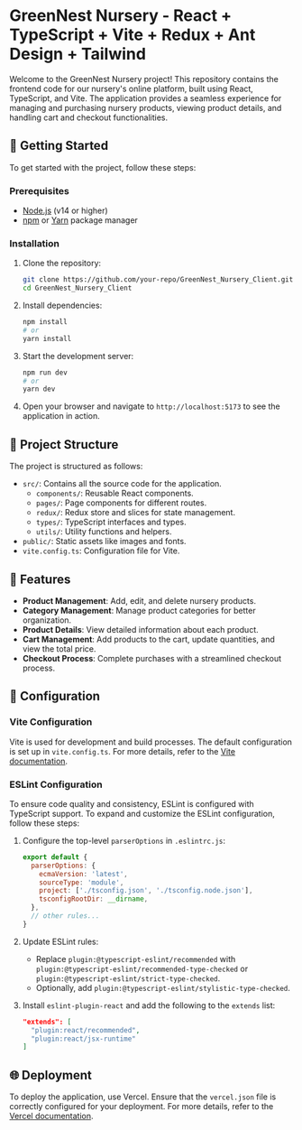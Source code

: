 # GreenNest Nursery - React + TypeScript + Vite + Redux + Ant Design + Tailwind

Welcome to the GreenNest Nursery project! This repository contains the frontend code for our nursery's online platform, built using React, TypeScript, and Vite. The application provides a seamless experience for managing and purchasing nursery products, viewing product details, and handling cart and checkout functionalities.

## 🚀 Getting Started

To get started with the project, follow these steps:

### Prerequisites

- [Node.js](https://nodejs.org/) (v14 or higher)
- [npm](https://www.npmjs.com/) or [Yarn](https://yarnpkg.com/) package manager

### Installation

1. Clone the repository:
    ```bash
    git clone https://github.com/your-repo/GreenNest_Nursery_Client.git
    cd GreenNest_Nursery_Client
    ```

2. Install dependencies:
    ```bash
    npm install
    # or
    yarn install
    ```

3. Start the development server:
    ```bash
    npm run dev
    # or
    yarn dev
    ```

4. Open your browser and navigate to `http://localhost:5173` to see the application in action.

## 📂 Project Structure

The project is structured as follows:

- `src/`: Contains all the source code for the application.
  - `components/`: Reusable React components.
  - `pages/`: Page components for different routes.
  - `redux/`: Redux store and slices for state management.
  - `types/`: TypeScript interfaces and types.
  - `utils/`: Utility functions and helpers.
- `public/`: Static assets like images and fonts.
- `vite.config.ts`: Configuration file for Vite.

## 🌟 Features

- **Product Management**: Add, edit, and delete nursery products.
- **Category Management**: Manage product categories for better organization.
- **Product Details**: View detailed information about each product.
- **Cart Management**: Add products to the cart, update quantities, and view the total price.
- **Checkout Process**: Complete purchases with a streamlined checkout process.

## 🔧 Configuration

### Vite Configuration

Vite is used for development and build processes. The default configuration is set up in `vite.config.ts`. For more details, refer to the [Vite documentation](https://vitejs.dev/).

### ESLint Configuration

To ensure code quality and consistency, ESLint is configured with TypeScript support. To expand and customize the ESLint configuration, follow these steps:

1. Configure the top-level `parserOptions` in `.eslintrc.js`:
    ```js
    export default {
      parserOptions: {
        ecmaVersion: 'latest',
        sourceType: 'module',
        project: ['./tsconfig.json', './tsconfig.node.json'],
        tsconfigRootDir: __dirname,
      },
      // other rules...
    }
    ```

2. Update ESLint rules:
    - Replace `plugin:@typescript-eslint/recommended` with `plugin:@typescript-eslint/recommended-type-checked` or `plugin:@typescript-eslint/strict-type-checked`.
    - Optionally, add `plugin:@typescript-eslint/stylistic-type-checked`.

3. Install `eslint-plugin-react` and add the following to the `extends` list:
    ```json
    "extends": [
      "plugin:react/recommended",
      "plugin:react/jsx-runtime"
    ]
    ```

## 🌐 Deployment

To deploy the application, use Vercel. Ensure that the `vercel.json` file is correctly configured for your deployment. For more details, refer to the [Vercel documentation](https://vercel.com/docs).
